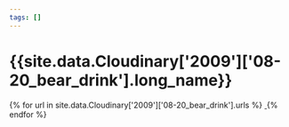 ```yaml
---
tags: []
---
```

<div itemscope itemtype="http://schema.org/Photograph">
  <h1>{{site.data.Cloudinary['2009']['08-20_bear_drink'].long_name}}</h1>
  {% for url in site.data.Cloudinary['2009']['08-20_bear_drink'].urls %}
    <a itemprop="image" class="swipebox" title="" href="{{ site.cloudinary.baseurl }}/{{ url }}">
      <img alt="" itemprop="thumbnailUrl" src="{{ site.cloudinary.baseurl }}/h_150/{{ url }}" />
      <meta itemprop="isFamilyFriendly" content="true" />
    </a>
  {% endfor %}
</div>
